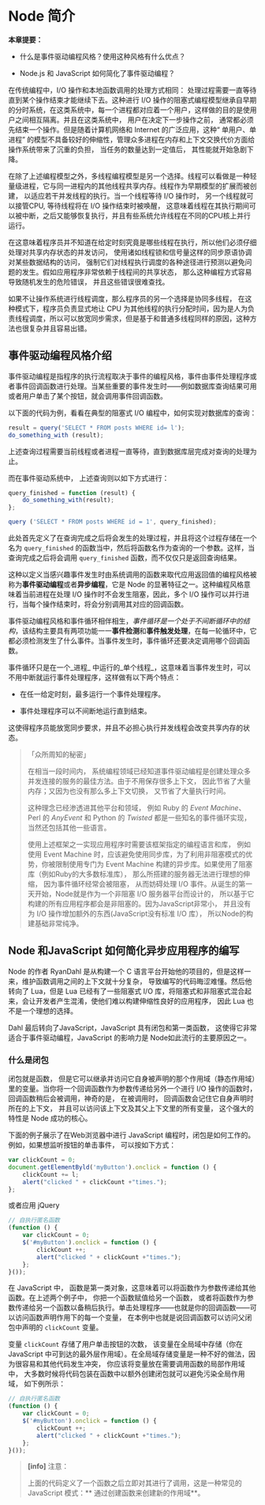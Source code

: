# Node 简介

**本章提要：**

* 什么是事件驱动编程风格？使用这种风格有什么优点？

* Node.js 和 JavaScript 如何简化了事件驱动编程？

在传统编程中，I/O 操作和本地函数调用的处理方式相同： 处理过程需要一直等待直到某个操作结束才能继续下去。这种进行 I/O 操作的阻塞式编程模型继承自早期的分时系统，在这类系统中，每一个进程都对应着一个用户，这样做的目的是使用户之间相互隔离。并且在这类系统中， 用户在决定下一步操作之前， 通常都必须先结束一个操作。但是随着计算机网络和 Internet 的广泛应用，这种“ 单用户、单进程” 的模型不具备较好的伸缩性，管理众多进程在内存和上下文交换代价方面给操作系统带来了沉重的负担， 当任务的数量达到一定值后， 其性能就开始急剧下降。

在除了上述编程模型之外，多线程编程模型是另一个选择。线程可以看做是一种轻量级进程，它与同一进程内的其他线程共享内存。线程作为早期模型的扩展而被创建， 以适应若干并发线程的执行。当一个线程等待 I/O 操作时， 另一个线程就可以接管CPU, 等待线程将在 I/O 操作结束时被唤醒， 这意味着线程在其执行期间可以被中断，之后又能够恢复执行，并且有些系统允许线程在不同的CPU核上并行运行。

在这意味着程序员并不知道在给定时刻究竟是哪些线程在执行，所以他们必须仔细处理对共享内存状态的并发访问， 使用诸如线程锁和信号量这样的同步原语协调对某些数据结构的访问， 强制它们对线程执行调度的各种途径进行预测以避免问题的发生。假如应用程序非常依赖于线程间的共享状态， 那么这种编程方式容易导致随机发生的危险错误， 并且这些错误很难查找。

如果不让操作系统进行线程调度，那么程序员的另一个选择是协同多线程， 在这种模式下，程序员负责显式地让 CPU 为其他线程的执行分配时间，因为是人为负责线程调度，所以可以放宽同步需求，但是基于和普通多线程同样的原因，这种方法也很复杂并且容易出错。

## 事件驱动编程风格介绍

事件驱动编程是指程序的执行流程取决于事件的编程风格，事件由事件处理程序或者事件回调函数进行处理。当某些重要的事件发生时——例如数据库查询结果可用或者用户单击了某个按钮，就会调用事件回调函数。

以下面的代码为例，看看在典型的阻塞式 I/O 编程中，如何实现对数据库的查询：

```js
result = query('SELECT * FROM posts WHERE id= l');
do_something_with (result);
```

上述查询过程需要当前线程或者进程一直等待，直到数据库层完成对查询的处理为止。

而在事件驱动系统中， 上述查询则以如下方式进行：

```js
query_finished = function (result) {
    do_something_with(result);
};
query ('SELECT * FROM posts WHERE id = 1', query_finished);
```

此处首先定义了在查询完成之后将会发生的处理过程，并且将这个过程存储在一个名为 `query_finished` 的函数当中，然后将函数名作为查询的一个参数。这样，当查询完成之后将会调用 `query_finished` 函数，而不仅仅只是返回查询结果。

这种以定义当感兴趣事件发生时由系统调用的函数来取代应用返回值的编程风格被称为**事件驱动编程**或者**异步编程**，它是 Node 的显著特征之一。这种编程风格意味着当前进程在处理 I/O 操作时不会发生阻塞，因此，多个 I/O 操作可以并行进行，当每个操作结束时，将会分别调用其对应的回调函数。

事件驱动编程风格和事件循环相伴相生，_事件循环是一个处于不间断循环中的结构_，该结构主要具有两项功能一一**事件检测**和**事件触发处理**，在每一轮循环中，它都必须检测发生了什么事件。当事件发生时，事件循环还要决定调用哪个回调函数。

事件循环只是在一个_进程_ 中运行的_单个线程_，这意味着当事件发生时，可以不用中断就运行事件处理程序，这样做有以下两个特点：

* 在任一给定时刻，最多运行一个事件处理程序。

* 事件处理程序可以不间断地运行直到结束。

这使得程序员能放宽同步要求，并且不必担心执行并发线程会改变共享内存的状态。

> 「众所周知的秘密」
>
>
>
> 在相当一段时间内， 系统编程领域已经知道事件驱动编程是创建处理众多并发连接的服务的最佳方法。由于不用保存很多上下文， 因此节省了大量内存；又因为也没有那么多上下文切换， 又节省了大量执行时间。
>
> 这种理念已经渗透进其他平台和领域， 例如 Ruby 的 _Event Machine_、Perl 的 _AnyEvent_ 和 Python 的 _Twisted_ 都是一些知名的事件循环实现，当然还包括其他一些语言。
>
> 使用上述框架之一实现应用程序时需要该框架指定的编程语言和库， 例如使用 Event Machine 时，应该避免使用同步库，为了利用非阻塞模式的优势，你被限制使用专门为 Event Machine 构建的异步库。如果使用了阻塞库（例如Ruby的大多数标准库）， 那么所搭建的服务器无法进行理想的伸缩， 因为事件循环经常会被阻塞， 从而妨碍处理 I/O 事件。从诞生的第一天开始，Node就是作为一个非阻塞 I/O 服务器平台而设计的， 所以基于它构建的所有应用程序都会是非阻塞的。因为JavaScript非常小， 并且没有为 I/O 操作增加额外的东西\(JavaScript没有标准 I/O 库）， 所以Node的构建基础非常纯净。



## Node 和JavaScript 如何简化异步应用程序的编写 

Node 的作者 RyanDahl 是从构建一个 C 语言平台开始他的项目的，但是这样一来，维护函数调用之间的上下文就十分复杂， 导致编写的代码晦涩难懂。然后他转向了 Lua，但是 Lua 已经有了一些阻塞式 I/O 库，将阻塞式和非阻塞式混合起来，会让开发者产生混淆，使他们难以构建伸缩性良好的应用程序， 因此 Lua 也不是一个理想的选择。

Dahl 最后转向了JavaScript，JavaScript 具有闭包和第一类函数， 这使得它非常适合于事件驱动编程，JavaScript 的影响力是 Node如此流行的主要原因之一。

### 什么是闭包

闭包就是函数， 但是它可以继承并访问它自身被声明的那个作用域（静态作用域）里的变量。当你将一个回调函数作为参数传递给另外一个进行 I/O 操作的函数时， 回调函数稍后会被调用，神奇的是， 在被调用时， 回调函数会记住它自身声明时所在的上下文， 并且可以访问该上下文及其父上下文里的所有变量， 这个强大的特性是 Node 成功的核心。

下面的例子展示了在Web浏览器中进行 JavaScript 编程时，闭包是如何工作的。例如，如果想监听按钮的单击事件， 可以按如下方式：

```js
var clickCount = 0;
document.getElementByld('myButton').onclick = function () {
    clickCount += l;
    alert("clicked " + clickCount +"times.");
};
```

或者应用 jQuery

```js
// 自执行匿名函数
(function () {
    var clickCount = 0;
    $('#myButton').onclick = function () {
        clickCount ++;
        alert("clicked " + clickCount +"times.");
    };
}());
```

在 JavaScript 中， 函数是第一类对象，这意味着可以将函数作为参数传递给其他函数。在上述两个例子中， 你把一个函数赋值给另一个函数， 或者将函数作为参数传递给另一个函数以备稍后执行。单击处理程序——也就是你的回调函数——可以访问函数声明作用下的每一个变量， 在本例中也就是说回调函数可以访问父闭包中声明的 `clickCount` 变量。

变量 `clickCount` 存储了用户单击按钮的次数， 该变量在全局域中存储（你在 JavaScript 中可到达的最外层作用域）。在全局域存储变量是一种不好的做法，因为很容易和其他代码发生冲突， 你应该将变量放在需要调用函数的局部作用域中， 大多数时候将代码包装在函数中以额外创建闭包就可以避免污染全局作用域， 如下例所示：

```js
// 自执行匿名函数
(function () {
    var clickCount = 0;
    $('#myButton').onclick = function () {
        clickCount ++;
        alert("clicked " + clickCount +"times.");
    };
}());
```

> **\[info\]** 注意：
>
> 上面的代码定义了一个函数之后立即对其进行了调用，这是一种常见的 JavaScript 模式：** 通过创建函数来创建新的作用域**。




